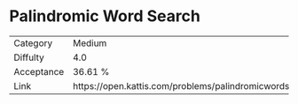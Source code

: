 # Palindromic Word Search

<table>
    <tr>
        <td>Category</td>
        <td>Medium</td>
    </tr>
    <tr>
        <td>Diffulty</td>
        <td>4.0</td>
    </tr>
    <tr>
        <td>Acceptance</td>
        <td>36.61 %</td>
    </tr>
    <tr>
        <td>Link</td>
        <td>https://open.kattis.com/problems/palindromicwordsearch</td>
    </tr>
</table>